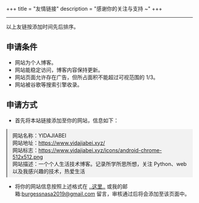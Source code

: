 +++
title = "友情链接"
description = "感谢你的关注与支持 ~"
+++

---

以上友链按添加时间先后排序。

## 申请条件

+ 网站为个人博客。
+ 网站能稳定访问，博客内容保持更新。
+ 网站页面允许存在广告，但所占面积不能超过可视范围的 1/3。
+ 网站被谷歌等搜索引擎收录。

## 申请方式

+ 首先将本站链接添加至你的网站，信息如下：

<p class="note-default">
网站名称：YIDAJIABEI<br>
网站地址：<a href="../" target="_blank">https://www.yidajiabei.xyz/</a><br>
网站标志：<a href="../icons/android-chrome-512x512.png" target="_blank">https://www.yidajiabei.xyz/icons/android-chrome-512x512.png</a><br>
网站描述：一个个人生活技术博客。记录所学所思所想，关注 Python、web 以及我感兴趣的技术，热爱生活</p>

+ 将你的网站信息按照上述格式在 [..这里..](https://github.com/Gaotianhe/yidajiabei.xyz/issues/1) 或我的邮箱:burgessnasa2019@gmail.com 留言，审核通过后将会添加至该页面中。

<style>
.note-default {
    text-align: left;
    padding: 0.5em 1em;
    border-left: 3px solid;
    background: hsl(0, 0%, 95%);
    border-left-color: hsl(0, 0%, 55%);
}
[data-theme="dark"] .note-default {
    background: hsl(0, 0%, 55%, 0.15);
    border-left-color: hsl(0, 0%, 55%);
}
</style>